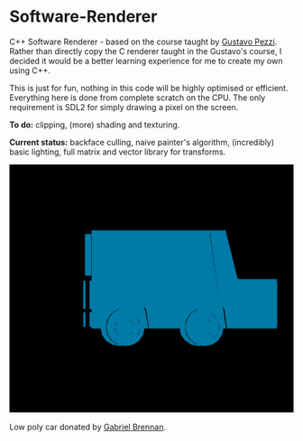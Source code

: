 # Software-Renderer
C++ Software Renderer - based on the course taught by [Gustavo Pezzi](https://pikuma.com). Rather than directly copy the C renderer taught in the Gustavo's course, I decided it would be a better learning experience for me to create my own using C++. 

This is just for fun, nothing in this code will be highly optimised or efficient. Everything here is done from complete scratch on the CPU. The only requirement is SDL2 for simply drawing a pixel on the screen.

**To do:** clipping, (more) shading and texturing.

**Current status:** backface culling, naive painter's algorithm, (incredibly) basic lighting, full matrix and vector library for transforms.


![](car.gif)

Low poly car donated by [Gabriel Brennan](https://www.artstation.com/gabestheman).
